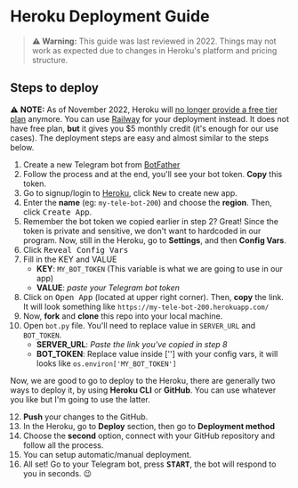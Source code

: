 # Heroku Deployment Guide

> **⚠️ Warning:** This guide was last reviewed in 2022. Things may not work as expected due to changes in Heroku's platform and pricing structure.

## Steps to deploy

⚠️ **NOTE:** As of November 2022, Heroku will [no longer provide a free tier plan](https://blog.heroku.com/next-chapter) anymore. You can use [Railway](https://railway.app/) for your deployment instead. It does not have free plan, **but** it gives you $5 monthly credit (it's enough for our use cases). The deployment steps are easy and almost similar to the steps below.

1. Create a new Telegram bot from [BotFather](http://t.me/BotFather)
2. Follow the process and at the end, you'll see your bot token. **Copy** this token.
3. Go to signup/login to [Heroku](https://www.heroku.com/), click <kbd>New</kbd> to create new app.
4. Enter the **name** (eg: `my-tele-bot-200`) and choose the **region**. Then, click <kbd>Create App</kbd>.
5. Remember the bot token we copied earlier in step 2? Great! Since the token is private and sensitive, we don't want to hardcoded in our program. Now, still in the Heroku, go to **Settings**, and then **Config Vars**.
6. Click <kbd>Reveal Config Vars</kbd>
7. Fill in the KEY and VALUE
   - **KEY**: `MY_BOT_TOKEN` (This variable is what we are going to use in our app)
   - **VALUE**: _paste your Telegram bot token_
8. Click on <kbd>Open App</kbd> (located at upper right corner). Then, **copy** the link. It will look something like `https://my-tele-bot-200.herokuapp.com/`
9. Now, **fork** and **clone** this repo into your local machine.
10. Open `bot.py` file. You'll need to replace value in `SERVER_URL` and `BOT_TOKEN`.
    - **SERVER_URL**: _Paste the link you've copied in step 8_
    - **BOT_TOKEN**: Replace value inside [''] with your config vars, it will looks like `os.environ['MY_BOT_TOKEN']`

Now, we are good to go to deploy to the Heroku, there are generally two ways to deploy it, by using **Heroku CLI** or **GitHub**. You can use whatever you like but I'm going to use the latter.

12. **Push** your changes to the GitHub.
13. In the Heroku, go to **Deploy** section, then go to **Deployment method**
14. Choose the **second** option, connect with your GitHub repository and follow all the process.
15. You can setup automatic/manual deployment.
16. All set! Go to your Telegram bot, press <kbd>**START**</kbd>, the bot will respond to you in seconds. :wink:
